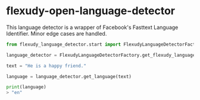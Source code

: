 # flexudy-open-language-detector
This language detector is a wrapper of Facebook's Fasttext Language Identifier.
Minor edge cases are handled.

```python
from flexudy_language_detector.start import FlexudyLanguageDetectorFactory

language_detector = FlexudyLanguageDetectorFactory.get_flexudy_language_detector()

text = "He is a happy friend."

language = language_detector.get_language(text)

print(language)
> "en"

```
